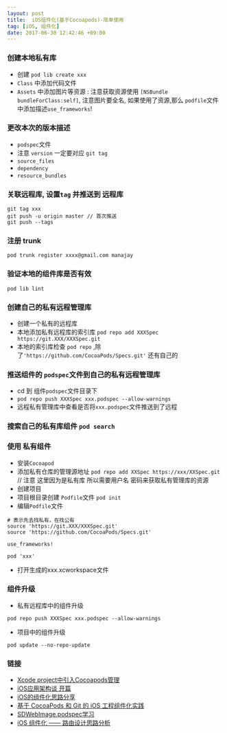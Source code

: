 ```yaml
---
layout: post
title:  iOS组件化(基于Cocoapods)-简单使用 
tag: [iOS, 组件化]
date: 2017-06-30 12:42:46 +09:00
---
```



### 创建本地私有库

* 创建 `pod lib create xxx`
* `Class` 中添加代码文件
* `Assets` 中添加图片等资源 : 注意获取资源使用 `[NSBundle bundleForClass:self]`,  注意图片要全名, 如果使用了资源,那么 `podfile`文件中添加描述`use_frameworks`!

### 更改本次的版本描述

* `podspec`文件 
* 注意 `version` 一定要对应 `git tag`
* `source_files`
* `dependency`
* `resource_bundles`


### 关联远程库, 设置`tag` 并推送到 远程库

```
git tag xxx
git push -u origin master // 首次推送
git push --tags
```

### 注册 trunk 

```
pod trunk register xxxx@gmail.com manajay
```

### 验证本地的组件库是否有效

`pod lib lint`

### 创建自己的私有远程管理库 

* 创建一个私有的远程库
* 本地添加私有远程库的索引库 `pod repo add XXXSpec  https://git.XXX/XXXSpec.git`
* 本地的索引库检查 `pod repo` ,除了`'https://github.com/CocoaPods/Specs.git'` 还有自己的

### 推送组件的 `podspec`文件到自己的私有远程管理库

* cd 到 组件`podspec`文件目录下
* `pod repo push XXXSpec xxx.podspec --allow-warnings`
* 远程私有管理库中查看是否将`xxx.podspec`文件推送到了远程

### 搜索自己的私有库组件 `pod search`

### 使用 私有组件

* 安装`Cocoapod` 
* 添加私有仓库的管理源地址 `pod repo add XXSpec https://xxx/XXSpec.git` // 注意 这里因为是私有库 所以需要用户名 密码来获取私有管理库的资源
* 创建项目
* 项目根目录创建 `Podfile`文件 `pod init`
* 编辑`Podfile`文件 

```
# 表示先去找私有，在找公有
source 'https://git.XXX/XXXSpec.git'
source 'https://github.com/CocoaPods/Specs.git'

use_frameworks!

pod 'xxx'
```

*  打开生成的xxx.xcworkspace文件


###  组件升级

* 私有远程库中的组件升级

```
pod repo push XXXSpec xxx.podspec --allow-warnings
```
* 项目中的组件升级

```
pod update --no-repo-update
```

### 链接

* [Xcode project中引入Cocoapods管理](https://github.com/schillerGao/Cocoapods-private-spec)
* [iOS应用架构谈 开篇](https://casatwy.com/iosying-yong-jia-gou-tan-kai-pian.html)
* [iOS的组件化思路分享](http://www.jianshu.com/p/ffc065bf4843)
* [基于 CocoaPods 和 Git 的 iOS 工程组件化实践](https://skyline75489.github.io/post/2016-3-19_ios_modularization_practice.html)
* [SDWebImage.podspec学习](https://github.com/rs/SDWebImage/blob/master/SDWebImage.podspec)
* [iOS 组件化 —— 路由设计思路分析](http://www.jianshu.com/p/76da56b3bd55)



